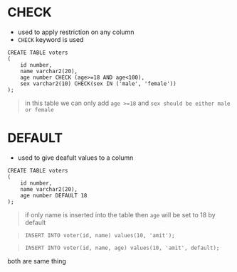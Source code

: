 # CHECK
- used to apply restriction on any column
- `CHECK` keyword is used
```
CREATE TABLE voters
(
    id number,
    name varchar2(20),
    age number CHECK (age>=18 AND age<100),
    sex varchar2(10) CHECK(sex IN ('male', 'female'))
);
```
> in this table we can only add `age >=18` and `sex should be either male or female`


# DEFAULT
- used to give deafult values to a column
```
CREATE TABLE voters
(
    id number,
    name varchar2(20),
    age number DEFAULT 18
);
```
> if only name is inserted into the table then `age` will be set to 18 by default

>`INSERT INTO voter(id, name) values(10, 'amit');`

>`INSERT INTO voter(id, name, age) values(10, 'amit', default);`

both are same thing